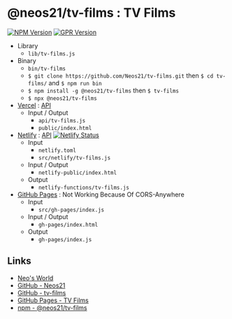 # @neos21/tv-films : TV Films

[![NPM Version](https://img.shields.io/npm/v/@neos21/tv-films.svg)](https://www.npmjs.com/package/@neos21/tv-films) [![GPR Version](https://img.shields.io/github/package-json/v/neos21/tv-films?label=github)](https://github.com/Neos21/tv-films/packages/555590)

- Library
    - `lib/tv-films.js`
- Binary
    - `bin/tv-films`
    - `$ git clone https://github.com/Neos21/tv-films.git` then `$ cd tv-films/` and `$ npm run bin`
    - `$ npm install -g @neos21/tv-films` then `$ tv-films`
    - `$ npx @neos21/tv-films`
- [Vercel](https://tv-films.vercel.app/) : [API](https://tv-films.vercel.app/api/tv-films)
    - Input / Output
        - `api/tv-films.js`
        - `public/index.html`
- [Netlify](https://tv-films.netlify.app/) : [API](https://tv-films.netlify.app/.netlify/functions/tv-films) [![Netlify Status](https://api.netlify.com/api/v1/badges/65525609-1c21-402f-80dd-8a4444e683a2/deploy-status)](https://app.netlify.com/sites/tv-films/deploys)
    - Input
        - `netlify.toml`
        - `src/netlify/tv-films.js`
    - Input / Output
        - `netlify-public/index.html`
    - Output
        - `netlify-functions/tv-films.js`
- [GitHub Pages](https://neos21.github.io/tv-films) : Not Working Because Of CORS-Anywhere
    - Input
        - `src/gh-pages/index.js`
    - Input / Output
        - `gh-pages/index.html`
    - Output
        - `gh-pages/index.js`


## Links

- [Neo's World](https://neos21.net/)
- [GitHub - Neos21](https://github.com/Neos21/)
- [GitHub - tv-films](https://github.com/Neos21/tv-films)
- [GitHub Pages - TV Films](https://neos21.github.io/tv-films)
- [npm - @neos21/tv-films](https://www.npmjs.com/package/@neos21/tv-films)
